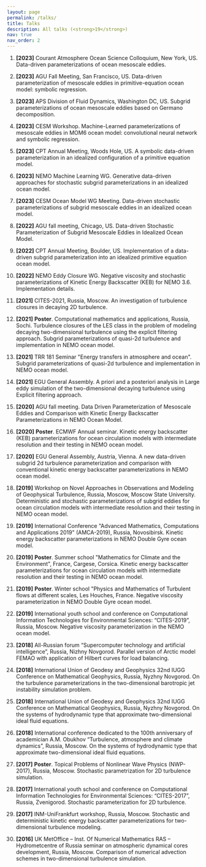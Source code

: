 ```yaml
---
layout: page
permalink: /talks/
title: Talks
description: All talks (<strong>19</strong>)
nav: true
nav_order: 2
---
```


<!-- Google tag (gtag.js) -->
<script async src="https://www.googletagmanager.com/gtag/js?id=G-0RT2NRMWX5"></script>
<script>
  window.dataLayer = window.dataLayer || [];
  function gtag(){dataLayer.push(arguments);}
  gtag('js', new Date());

  gtag('config', 'G-0RT2NRMWX5');
</script>

1. **[2023]** Courant Atmosphere Ocean Science Colloquium, New York, US. Data-driven parameterizations of ocean mesoscale eddies.

1. **[2023]** AGU Fall Meeting, San Francisco, US. Data-driven parameterization of mesoscale eddies in primitive-equation ocean model: symbolic regression.

1. **[2023]** APS Division of Fluid Dynamics, Washington DC, US. Subgrid parameterizations of ocean mesoscale eddies based on Germano decomposition.

1. **[2023]** CESM Workshop. Machine-Learned parameterizations of mesoscale eddies in MOM6 ocean model: convolutional neural network and symbolic regression.

1. **[2023]** CPT Annual Meeting, Woods Hole, US. A symbolic data-driven parameterization in an idealized configuration of a primitive equation model.

1. **[2023]** NEMO Machine Learning WG. Generative data-driven approaches for stochastic subgrid parameterizations in an idealized ocean model.

1. **[2023]** CESM Ocean Model WG Meeting. Data-driven stochastic parameterizations of subgrid mesoscale eddies in an idealized ocean model.

1. **[2022]** AGU fall meeting, Chicago, US. Data-driven Stochastic Parameterization of Subgrid Mesoscale Eddies in Idealized Ocean Model.

1. **[2022]** CPT Annual Meeting, Boulder, US. Implementation of a data-driven subgrid parameterization into an idealized primitive equation ocean model.

1. **[2022]** NEMO Eddy Closure WG. Negative viscosity and stochastic parameterizations of Kinetic Energy Backscatter (KEB) for NEMO 3.6. Implementation details.

1. **[2021]** CITES-2021, Russia, Moscow. An investigation of turbulence closures in decaying 2D turbulence.

1. **[2021]** **Poster**. Computational mathematics and applications, Russia, Sochi. Turbulence closures of the LES class in the problem of modeling decaying two-dimensional turbulence using the explicit filtering approach. Subgrid parameterizations of quasi-2d turbulence and implementation in NEMO ocean model.

1. **[2021]** TRR 181 Seminar "Energy transfers in atmosphere and ocean". Subgrid parameterizations of quasi-2d turbulence and implementation in NEMO ocean model.

1. **[2021]** EGU General Assembly. A priori and a posteriori analysis in Large eddy simulation of the two-dimensional decaying turbulence using Explicit filtering approach.

1. **[2020]** AGU fall meeting. Data Driven Parameterization of Mesoscale Eddies and Comparison with Kinetic Energy Backscatter Parameterizations in NEMO Ocean Model.

1. **[2020]** **Poster**. ECMWF Annual seminar. Kinetic energy backscatter (KEB) parameterizations for ocean circulation models with intermediate resolution and their testing in NEMO ocean model.

1. **[2020]** EGU General Assembly, Austria, Vienna. A new data-driven subgrid 2d turbulence parameterization and comparison with conventional kinetic energy backscatter parameterizations in NEMO ocean model.

1. **[2019]** Workshop on Novel Approaches in Observations and Modeling of Geophysical Turbulence, Russia, Moscow, Moscow State University. Deterministic and stochastic parameterizations of subgrid eddies for ocean circulation models with intermediate resolution and their testing in NEMO ocean model.

1. **[2019]** International Conference "Advanced Mathematics, Computations and Applications 2019" (AMCA-2019), Russia, Novosibirsk. Kinetic energy backscatter parameterizations in NEMO Double Gyre ocean model.

1. **[2019]** **Poster**. Summer school "Mathematics for Climate and the Environment", France, Cargese, Corsica. Kinetic energy backscatter parameterizations for ocean circulation models with intermediate resolution and their testing in NEMO ocean model.

1. **[2019]** **Poster**. Winter school "Physics and Mathematics of Turbulent flows at different scales, Les Houches, France. Negative viscosity parameterization in NEMO Double Gyre ocean model.

1. **[2019]** International youth school and conference on Computational Information Technologies for Environmental Sciences: “CITES-2019”, Russia, Moscow. Negative viscosity parameterization in the NEMO ocean model.

1. **[2018]** All-Russian forum “Supercomputer technology and artificial intelligence”, Russia, Nizhny Novgorod. Parallel version of Arctic model FEMAO with application of Hilbert curves for load balancing.

1. **[2018]** International Union of Geodesy and Geophysics 32nd IUGG Conference on Mathematical Geophysics, Russia, Nyzhny Novgorod. On the turbulence parameterizations in the two-dimensional barotropic jet instability simulation problem.

1. **[2018]** International Union of Geodesy and Geophysics 32nd IUGG Conference on Mathematical Geophysics, Russia, Nyzhny Novgorod. On the systems of hydrodynamic type that approximate two-dimensional ideal fluid equations.

1. **[2018]** International conference dedicated to the 100th anniversary of academician A.M. Obukhov “Turbulence, atmosphere and climate dynamics”, Russia, Moscow. On the systems of hydrodynamic type that approximate two-dimensional ideal fluid equations.

1. **[2017]** **Poster**. Topical Problems of Nonlinear Wave Physics (NWP-2017), Russia, Moscow. Stochastic parametrization for 2D turbulence simulation.

1. **[2017]** International youth school and conference on Computational Information Technologies for Environmental Sciences: “CITES-2017”, Russia, Zvenigorod. Stochastic parameterization for 2D turbulence.

1. **[2017]** INM-UniFrankfurt workshop, Russia, Moscow. Stochastic and deterministic kinetic energy backscatter parameterizations for two-dimensional turbulence modeling.

1. **[2016]** UK MetOffice – Inst. Of Numerical Mathematics RAS – Hydrometcentre of Russia seminar on atmospheric dynamical cores development, Russia, Moscow. Comparison of numerical advection schemes in two-dimensional turbulence simulation.

